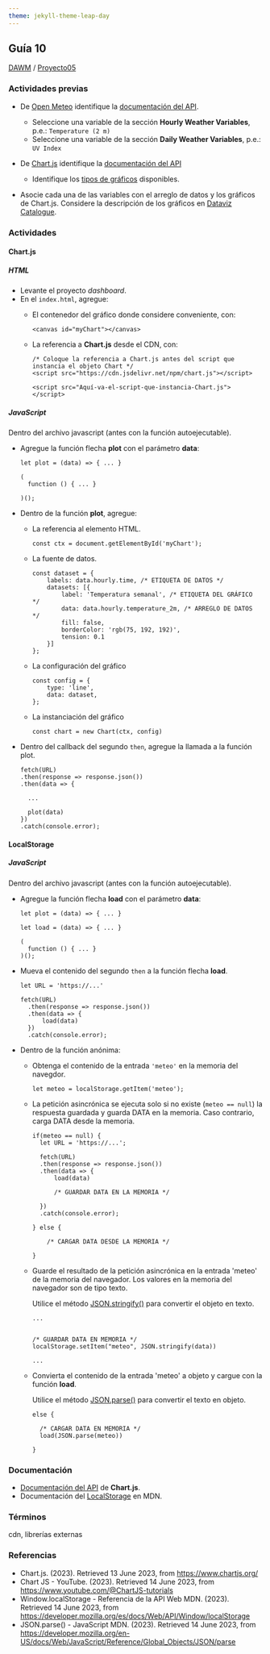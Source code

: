 ```yaml
---
theme: jekyll-theme-leap-day
---
```


## Guía 10

[DAWM](/DAWM/) / [Proyecto05](/DAWM/proyectos/2023/proyecto05)

### Actividades previas

* De [Open Meteo](https://open-meteo.com/) identifique la [documentación del API](https://open-meteo.com/en/docs).
  - Seleccione una variable de la sección **Hourly Weather Variables**, p.e.: `Temperature (2 m)` 
  - Seleccione una variable de la sección **Daily Weather Variables**, p.e.: `UV Index`

* De [Chart.js](https://www.chartjs.org/) identifique la [documentación del API](https://www.chartjs.org/docs/latest/getting-started/)
  - Identifique los [tipos de gráficos](https://www.chartjs.org/docs/latest/charts/) disponibles.

* Asocie cada una de las variables con el arreglo de datos y los gráficos de Chart.js. Considere la descripción de los gráficos en [Dataviz Catalogue](https://datavizcatalogue.com/).


### Actividades

#### Chart.js

##### HTML

* Levante el proyecto _dashboard_.
* En el `index.html`, agregue:
  - El contenedor del gráfico donde considere conveniente, con:

      ```
      <canvas id="myChart"></canvas>
      ```

  - La referencia a **Chart.js** desde el CDN, con:

      ```
      /* Coloque la referencia a Chart.js antes del script que instancia el objeto Chart */
      <script src="https://cdn.jsdelivr.net/npm/chart.js"></script>

      <script src="Aquí-va-el-script-que-instancia-Chart.js"></script>
      ```

##### JavaScript

Dentro del archivo javascript (antes con la función autoejecutable).

* Agregue la función flecha **plot** con el parámetro **data**:

  ```
  let plot = (data) => { ... }

  (
    function () { ... }

  )();
  ```

* Dentro de la función **plot**, agregue:
  - La referencia al elemento HTML.

      ```
      const ctx = document.getElementById('myChart');
      ```
  - La fuente de datos.

      ```
      const dataset = {
          labels: data.hourly.time, /* ETIQUETA DE DATOS */
          datasets: [{
              label: 'Temperatura semanal', /* ETIQUETA DEL GRÁFICO */
              data: data.hourly.temperature_2m, /* ARREGLO DE DATOS */
              fill: false,
              borderColor: 'rgb(75, 192, 192)',
              tension: 0.1
          }]
      };
      ```
  - La configuración del gráfico

      ```
      const config = {
          type: 'line',
          data: dataset,
      };
      ```

  - La instanciación del gráfico

      ```
      const chart = new Chart(ctx, config)
      ```

* Dentro del callback del segundo `then`, agregue la llamada a la función plot.
  
  ```
  fetch(URL)
  .then(response => response.json())
  .then(data => {
    
    ...

    plot(data)
  })
  .catch(console.error);
  ```

#### LocalStorage

##### JavaScript

Dentro del archivo javascript (antes con la función autoejecutable).

* Agregue la función flecha **load** con el parámetro **data**:

  ```
  let plot = (data) => { ... }

  let load = (data) => { ... }

  (
    function () { ... }
  )();
  ```

* Mueva el contenido del segundo `then` a la función flecha **load**.
  
  ```
  let URL = 'https://...'

  fetch(URL)
    .then(response => response.json())
    .then(data => {
        load(data)
    })
    .catch(console.error);
  ```

* Dentro de la función anónima:

  - Obtenga el contenido de la entrada `'meteo'` en la memoria del navegdor.

      ```
      let meteo = localStorage.getItem('meteo');
      ```

  - La petición asincrónica se ejecuta solo si no existe (`meteo == null`) la respuesta guardada y guarda DATA en la memoria. Caso contrario, carga DATA desde la memoria.

      ```
      if(meteo == null) {
        let URL = 'https://...';
        
        fetch(URL)
        .then(response => response.json())
        .then(data => {
            load(data)

            /* GUARDAR DATA EN LA MEMORIA */

        })
        .catch(console.error);

      } else {

          /* CARGAR DATA DESDE LA MEMORIA */

      }
      ```

  - Guarde el resultado de la petición asincrónica en la entrada 'meteo' de la memoria del navegador. Los valores en la memoria del navegador son de tipo texto.

    Utilice el método [JSON.stringify()](https://developer.mozilla.org/en-US/docs/Web/JavaScript/Reference/Global_Objects/JSON/stringify) para convertir el objeto en texto.

      ```
      ...
       

      /* GUARDAR DATA EN MEMORIA */
      localStorage.setItem("meteo", JSON.stringify(data))

      ...
      ```

  - Convierta el contenido de la entrada 'meteo' a objeto y cargue con la función **load**.

    Utilice el método [JSON.parse()](https://developer.mozilla.org/en-US/docs/Web/JavaScript/Reference/Global_Objects/JSON/parse) para convertir el texto en objeto.

      ```
      else {

        /* CARGAR DATA EN MEMORIA */
        load(JSON.parse(meteo))
      
      }
      ```



### Documentación

* [Documentación del API](https://www.chartjs.org/docs/latest/getting-started/) de **Chart.js**.
* Documentación del [LocalStorage](https://developer.mozilla.org/es/docs/Web/API/Window/localStorage) en MDN.

### Términos

cdn, librerías externas

### Referencias

* Chart.js. (2023). Retrieved 13 June 2023, from https://www.chartjs.org/ 
* Chart JS - YouTube. (2023). Retrieved 14 June 2023, from https://www.youtube.com/@ChartJS-tutorials
* Window.localStorage - Referencia de la API Web MDN. (2023). Retrieved 14 June 2023, from https://developer.mozilla.org/es/docs/Web/API/Window/localStorage
* JSON.parse() - JavaScript MDN. (2023). Retrieved 14 June 2023, from https://developer.mozilla.org/en-US/docs/Web/JavaScript/Reference/Global_Objects/JSON/parse